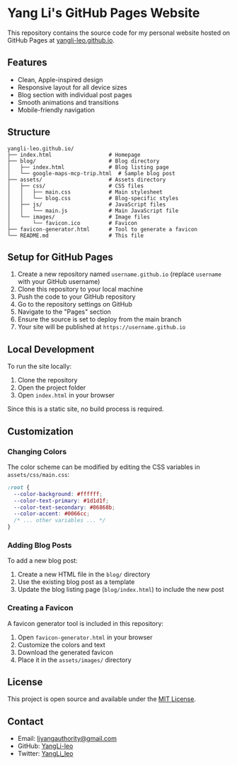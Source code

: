# Yang Li's GitHub Pages Website

This repository contains the source code for my personal website hosted on GitHub Pages at [yangli-leo.github.io](https://yangli-leo.github.io).

## Features

- Clean, Apple-inspired design
- Responsive layout for all device sizes
- Blog section with individual post pages
- Smooth animations and transitions
- Mobile-friendly navigation

## Structure

```
yangli-leo.github.io/
├── index.html                  # Homepage
├── blog/                       # Blog directory
│   ├── index.html              # Blog listing page
│   └── google-maps-mcp-trip.html  # Sample blog post
├── assets/                     # Assets directory
│   ├── css/                    # CSS files
│   │   ├── main.css            # Main stylesheet
│   │   └── blog.css            # Blog-specific styles
│   ├── js/                     # JavaScript files
│   │   └── main.js             # Main JavaScript file
│   └── images/                 # Image files
│       └── favicon.ico         # Favicon
├── favicon-generator.html      # Tool to generate a favicon
└── README.md                   # This file
```

## Setup for GitHub Pages

1. Create a new repository named `username.github.io` (replace `username` with your GitHub username)
2. Clone this repository to your local machine
3. Push the code to your GitHub repository
4. Go to the repository settings on GitHub
5. Navigate to the "Pages" section
6. Ensure the source is set to deploy from the main branch
7. Your site will be published at `https://username.github.io`

## Local Development

To run the site locally:

1. Clone the repository
2. Open the project folder
3. Open `index.html` in your browser

Since this is a static site, no build process is required.

## Customization

### Changing Colors

The color scheme can be modified by editing the CSS variables in `assets/css/main.css`:

```css
:root {
  --color-background: #ffffff;
  --color-text-primary: #1d1d1f;
  --color-text-secondary: #86868b;
  --color-accent: #0066cc;
  /* ... other variables ... */
}
```

### Adding Blog Posts

To add a new blog post:

1. Create a new HTML file in the `blog/` directory
2. Use the existing blog post as a template
3. Update the blog listing page (`blog/index.html`) to include the new post

### Creating a Favicon

A favicon generator tool is included in this repository:

1. Open `favicon-generator.html` in your browser
2. Customize the colors and text
3. Download the generated favicon
4. Place it in the `assets/images/` directory

## License

This project is open source and available under the [MIT License](LICENSE).

## Contact

- Email: [liyangauthority@gmail.com](mailto:liyangauthority@gmail.com)
- GitHub: [YangLi-leo](https://github.com/YangLi-leo)
- Twitter: [YangLi_leo](https://x.com/YangLi_leo)
